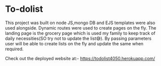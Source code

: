 # To-dolist

This project was built on node JS,mongo DB and EJS templates were also used alongside. Dynamic routes were used to create pages on the fly. The landing page is the grocery page 
which is used my family to keep track of daily necessities(SO try not to update the list😅). By passing parameters user will be able to create lists on the fly and update the same
when required.

Check out the deployed website at:- https://todolist4050.herokuapp.com/ 
